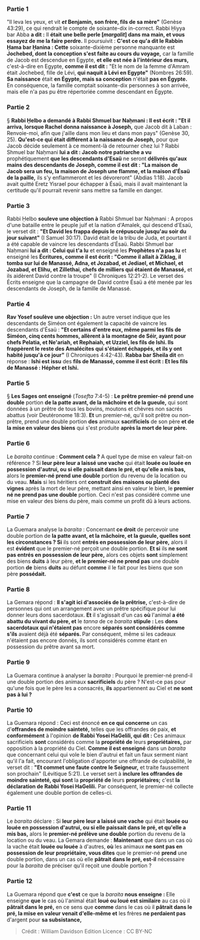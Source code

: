
### Partie 1
"Il leva les yeux, et vit <b><i>et</i> Benjamin, son frère, fils de sa mère"</b> (Genèse 43:29), ce qui rendrait le compte de soixante-dix in-correct. Rabbi Ḥiyya bar Abba <b>a dit :</b> Il <b>était une belle perle [<i>margalit</i>] dans ma main, et vous essayez de me la faire perdre.</b> Il poursuivit : <b>C'est ce qu'a dit le Rabbin Ḥama bar Ḥanina : Cette</b> soixante-dixième personne manquante est <b>Jochebed, dont la conception s'est faite au cours du voyage,</b> car la famille de Jacob est descendue en Egypte, <b>et elle est née à l'intérieur des murs,</b> c'est-à-dire en Egypte, <b>comme il est dit :</b> "Et le nom de la femme d'Amram était Jochebed, fille de Lévi, <b>qui naquit à Lévi en Egypte"</b> (Nombres 26:59). <b>Sa naissance</b> était <b>en Égypte, mais sa conception</b> n'était <b>pas en Égypte.</b> En conséquence, la famille comptait soixante-dix personnes à son arrivée, mais elle n'a pas pu être répertoriée comme descendant en Égypte.

### Partie 2
§ <b>Rabbi Ḥelbo a demandé à Rabbi Shmuel bar Naḥmani : Il est écrit : "Et il arriva, lorsque Rachel donna naissance à Joseph,</b> que Jacob dit à Laban : Renvoie-moi, afin que j'aille dans mon lieu et dans mon pays" (Genèse 30, 25). <b>Qu'est-ce qui était différent à la naissance de Joseph,</b> pour que Jacob décide seulement à ce moment-là de retourner chez lui ? Rabbi Shmuel bar Naḥmani <b>lui a dit : Jacob notre patriarche a vu</b> prophétiquement <b>que les descendants d'Esaü</b> ne seront <b>délivrés qu'aux mains des descendants de Joseph, comme il est dit : "La maison de Jacob sera un feu, la maison de Joseph une flamme, et la maison d'Ésaü de la paille,</b> ils s'y enflammeront et les dévoreront" (Abdias 1:18). Jacob avait quitté Eretz Yisrael pour échapper à Ésaü, mais il avait maintenant la certitude qu'il pourrait revenir sans mettre sa famille en danger.

### Partie 3
Rabbi Ḥelbo <b>souleve une objection à</b> Rabbi Shmuel bar Naḥmani : A propos d'une bataille entre le peuple juif et la nation d'Amalek, qui descend d'Esaü, le verset dit : <b>"Et David les frappa depuis le crépuscule jusqu'au soir du jour suivant"</b> (I Samuel 30:17). David était de la tribu de Juda, et pourtant il a été capable de vaincre les descendants d'Ésaü. Rabbi Shmuel bar Naḥmani <b>lui a dit : Celui qui t'a lu</b> et enseigné les <b>Prophètes n'a pas lu</b> et enseigné les <b>Écritures, comme il est écrit : "Comme il allait à Ziklag, il tomba sur lui de Manassé, Adna, et Jozabad, et Jediael, et Michael, et Jozabad, et Elihu, et Zillethai, chefs de milliers qui étaient de Manassé,</b> et ils aidèrent David contre la troupe" (I Chroniques 12:21-2). Le verset des Écrits enseigne que la campagne de David contre Ésaü a été menée par les descendants de Joseph, de la famille de Manassé.

### Partie 4
<b>Rav Yosef soulève une objection :</b> Un autre verset indique que les descendants de Siméon ont également la capacité de vaincre les descendants d'Ésaü : <b>"Et certains d'entre eux, même parmi les fils de Siméon, cinq cents hommes, allèrent à la montagne de Séir, ayant pour chefs Pelatia, et Ne'ariah, et Rephaiah, et Uzziel, les fils de Ishi. Ils frappèrent le reste des Amalécites qui s'étaient échappés, et ils y ont habité jusqu'à ce jour"</b> (I Chroniques 4:42-43). <b>Rabba bar Sheila dit</b> en réponse : <b>Ishi est issu</b> des <b>fils de Manassé, comme il est écrit : Et les fils de Manassé : Hépher et Ishi.</b>

### Partie 5
§ <b>Les Sages ont enseigné</b> (<i>Tosefta</i> 7:4-5) : <b>Le prêtre premier-né</b> <b>prend une double</b> portion <b>de la patte avant, de la mâchoire et de la gueule,</b> qui sont données à un prêtre de tous les bovins, moutons et chèvres non sacrés abattus (voir Deutéronome 18:3). <b>Et</b> un premier-né, qu'il soit prêtre ou non-prêtre, prend une double portion <b>des</b> animaux <b>sacrificiels</b> de son père <b>et de la mise en valeur des biens</b> qui s'est produite <b>après la mort de leur père.</b>

### Partie 6
Le <i>baraita</i> continue : <b>Comment cela ? </b> A quel type de mise en valeur fait-on référence ? Si <b>leur père leur a laissé une vache</b> qui était <b>louée ou louée en possession d'autrui, ou si elle paissait dans le pré, et qu'elle a mis bas,</b> alors le <b>premier-né prend une double</b> portion du revenu de la location ou du veau. <b>Mais</b> si les héritiers ont <b>construit des maisons ou planté des vignes</b> après la mort de leur père, mettant ainsi en valeur le bien, le <b>premier né ne prend pas une double</b> portion. Ceci n'est pas considéré comme une mise en valeur des biens du père, mais comme un profit dû à leurs actions.

### Partie 7
La Guemara analyse la <i>baraita</i> : Concernant <b>ce droit</b> de percevoir une double portion de <b>la patte avant, et la mâchoire, et la gueule, quelles sont les circonstances ? Si</b> ils sont <b>entrés en possession de leur père,</b> alors il est <b>évident</b> que le premier-né perçoit une double portion. <b>Et si</b> ils <b>ne sont pas entrés en possession de leur père,</b> alors ces objets <b>sont</b> simplement des biens <b>duits</b> à leur père, <b>et le premier-né ne prend pas</b> une double portion <b>de</b> biens <b>duits</b> au défunt <b>comme</b> il le fait pour les biens que son père <b>possédait.</b>

### Partie 8
La Gemara répond : <b>Il s'agit ici d'associés de la prêtrise,</b> c'est-à-dire de personnes qui ont un arrangement avec un prêtre spécifique pour lui donner leurs dons sacerdotaux. <b>Et</b> il s'agissait d'un cas <b>où</b> l'animal <b>a été abattu du vivant du père, et</b> le <i>tanna</i> de ce <i>baraita</i> <b>stipule : </b> Les <b>dons sacerdotaux qui n'étaient pas</b> encore <b>séparés sont considérés comme s'ils</b> avaient déjà été <b>séparés. </b> Par conséquent, même si les cadeaux n'étaient pas encore donnés, ils sont considérés comme étant en possession du prêtre avant sa mort.

### Partie 9
La Guemara continue à analyser la <i>baraita</i> : Pourquoi le premier-né prend-il une double portion des animaux <b>sacrificiels</b> du père ? N'est-ce pas pour qu'une fois que le père les a consacrés, <b>ils</b> appartiennent au Ciel et <b>ne sont pas à lui ?</b>

### Partie 10
La Guemara répond : Ceci est énoncé <b>en ce qui concerne</b> un cas d'<b>offrandes de moindre sainteté,</b> telles que les offrandes de paix, <b>et conformément</b> à l'opinion <b>de Rabbi Yosei HaGelili, qui dit :</b> Ces animaux sacrificiels <b>sont</b> considérés comme la <b>propriété de</b> leurs <b>propriétaires,</b> par opposition à la propriété du Ciel. <b>Comme il est enseigné</b> dans un <i>baraita</i> que concernant celui qui vole le bien d'autrui et fait un faux serment niant qu'il l'a fait, encourant l'obligation d'apporter une offrande de culpabilité, le verset dit : <b>"Et commet une faute contre le Seigneur,</b> et traite faussement son prochain" (Lévitique 5:21). Le verset sert à <b>inclure les offrandes de moindre sainteté, qui sont</b> la <b>propriété de</b> leurs <b>propriétaires;</b> c'est <b>la déclaration de Rabbi Yosei HaGelili.</b> Par conséquent, le premier-né collecte également une double portion de celles-ci.

### Partie 11
Le <i>baraita</i> déclare : Si <b>leur père leur a laissé une vache</b> qui était <b>louée ou louée en possession d'autrui, ou si elle paissait dans le pré, et qu'elle a mis bas,</b> alors le <b>premier-né prélève une double</b> portion du revenu de la location ou du veau. La Gemara demande : <b>Maintenant</b> que dans un cas où la vache était <b>louée ou louée</b> à d'autres, <b>où</b> les animaux <b>ne sont pas en possession de leur propriétaire, vous dites</b> que le premier-né <b>prend</b> une double portion, dans un cas où elle <b>pâtrait dans le pré, est-il</b> nécessaire</b> pour la <i>baraita</i> de préciser qu'il reçoit une double portion ?

### Partie 12
La Guemara répond que <b>c'est</b> ce que la <i>baraita</i> <b>nous enseigne : </b> Elle enseigne <b>que</b> le cas où l'animal était <b>loué ou loué est similaire</b> au cas où il <b>pâtrait dans le pré,</b> en ce sens que <b>comme</b> dans le cas où il <b>pâtrait dans le pré, la mise en valeur venait d'elle-même et</b> les frères <b>ne perdaient pas</b> d'argent pour <b>sa subsistance,</b>

>Crédit : William Davidson Edition
>Licence : CC BY-NC